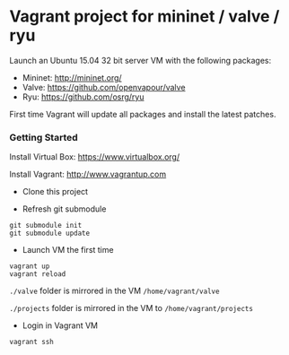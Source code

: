 # Vagrant project for mininet / valve / ryu

Launch an Ubuntu 15.04 32 bit server VM with the following packages:

- Mininet: http://mininet.org/
- Valve: https://github.com/openvapour/valve
- Ryu: https://github.com/osrg/ryu

First time Vagrant will update all packages and install the latest patches.

### Getting Started

Install Virtual Box: https://www.virtualbox.org/

Install Vagrant: http://www.vagrantup.com

- Clone this project

- Refresh git submodule

```
git submodule init
git submodule update
```

- Launch VM the first time

```
vagrant up
vagrant reload
```

`./valve` folder is mirrored in the VM `/home/vagrant/valve`

`./projects` folder is mirrored in the VM to `/home/vagrant/projects`

- Login in Vagrant VM

```
vagrant ssh
```

